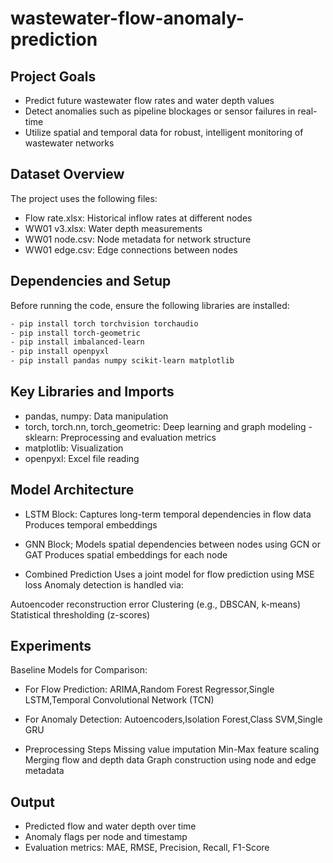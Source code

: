 # wastewater-flow-anomaly-prediction
## Project Goals
- Predict future wastewater flow rates and water depth values
- Detect anomalies such as pipeline blockages or sensor failures in real-time
- Utilize spatial and temporal data for robust, intelligent monitoring of wastewater networks
  
## Dataset Overview
The project uses the following files:

- Flow rate.xlsx: Historical inflow rates at different nodes
- WW01 v3.xlsx: Water depth measurements
- WW01 node.csv: Node metadata for network structure
- WW01 edge.csv: Edge connections between nodes
  
## Dependencies and Setup

Before running the code, ensure the following libraries are installed:
``` bash
- pip install torch torchvision torchaudio
- pip install torch-geometric
- pip install imbalanced-learn
- pip install openpyxl
- pip install pandas numpy scikit-learn matplotlib
```

## Key Libraries and Imports
- pandas, numpy: Data manipulation
- torch, torch.nn, torch_geometric: Deep learning and graph modeling
-sklearn: Preprocessing and evaluation metrics
- matplotlib: Visualization
- openpyxl: Excel file reading
  
## Model Architecture

- LSTM Block:
Captures long-term temporal dependencies in flow data Produces temporal embeddings

- GNN Block;
Models spatial dependencies between nodes using GCN or GAT Produces spatial embeddings for each node

- Combined Prediction Uses a joint model for flow prediction using MSE loss
Anomaly detection is handled via:

Autoencoder reconstruction error
Clustering (e.g., DBSCAN, k-means)
Statistical thresholding (z-scores)

## Experiments
Baseline Models for Comparison:

- For Flow Prediction: ARIMA,Random Forest Regressor,Single LSTM,Temporal Convolutional Network (TCN)

- For Anomaly Detection: Autoencoders,Isolation Forest,Class SVM,Single GRU

- Preprocessing Steps Missing value imputation Min-Max feature scaling Merging flow and depth data Graph construction using node and edge metadata

## Output
- Predicted flow and water depth over time
- Anomaly flags per node and timestamp
- Evaluation metrics: MAE, RMSE, Precision, Recall, F1-Score
